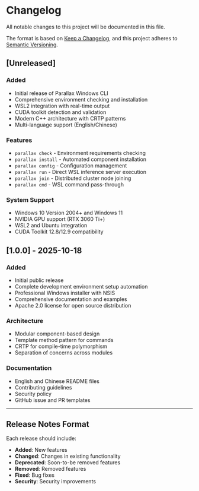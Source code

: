 # Changelog

All notable changes to this project will be documented in this file.

The format is based on [Keep a Changelog](https://keepachangelog.com/en/1.0.0/),
and this project adheres to [Semantic Versioning](https://semver.org/spec/v2.0.0.html).

## [Unreleased]

### Added
- Initial release of Parallax Windows CLI
- Comprehensive environment checking and installation
- WSL2 integration with real-time output
- CUDA toolkit detection and validation
- Modern C++ architecture with CRTP patterns
- Multi-language support (English/Chinese)

### Features
- `parallax check` - Environment requirements checking
- `parallax install` - Automated component installation  
- `parallax config` - Configuration management
- `parallax run` - Direct WSL inference server execution
- `parallax join` - Distributed cluster node joining
- `parallax cmd` - WSL command pass-through

### System Support
- Windows 10 Version 2004+ and Windows 11
- NVIDIA GPU support (RTX 3060 Ti+)
- WSL2 and Ubuntu integration
- CUDA Toolkit 12.8/12.9 compatibility

## [1.0.0] - 2025-10-18

### Added
- Initial public release
- Complete development environment setup automation
- Professional Windows installer with NSIS
- Comprehensive documentation and examples
- Apache 2.0 license for open source distribution

### Architecture
- Modular component-based design
- Template method pattern for commands
- CRTP for compile-time polymorphism
- Separation of concerns across modules

### Documentation
- English and Chinese README files
- Contributing guidelines
- Security policy
- GitHub issue and PR templates

---

## Release Notes Format

Each release should include:
- **Added**: New features
- **Changed**: Changes in existing functionality  
- **Deprecated**: Soon-to-be removed features
- **Removed**: Removed features
- **Fixed**: Bug fixes
- **Security**: Security improvements
